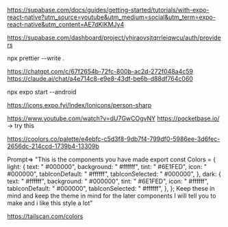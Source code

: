 https://supabase.com/docs/guides/getting-started/tutorials/with-expo-react-native?utm_source=youtube&utm_medium=social&utm_term=expo-react-native&utm_content=AE7dKIKMJy4

https://supabase.com/dashboard/project/yhjraovsjtqrrleiqwcu/auth/providers

npx prettier --write .

https://chatgpt.com/c/67f2654b-72fc-800b-ac2d-272f048a4c59
https://claude.ai/chat/a4e714c8-e9e8-43df-be6b-d88df764c060

npx expo start --android

https://icons.expo.fyi/Index/Ionicons/person-sharp

https://www.youtube.com/watch?v=dU7GwCOgvNY
https://pocketbase.io/ -> try this

https://coolors.co/palette/e4ebfc-c5d3f8-9db7f4-799df0-5986ee-3d6fec-2656dc-214ccd-1739b4-13309b

Prompt=>
"This is the components you have made export const Colors = { light: { text: "
#000000", background: "
#ffffff", tint: "
#6E1FED", icon: "
#000000", tabIconDefault: "
#ffffff", tabIconSelected: "
#000000", }, dark: { text: "
#ffffff", background: "
#000000", tint: "
#6E1FED", icon: "
#ffffff", tabIconDefault: "
#000000", tabIconSelected: "
#ffffff", }, }; Keep these in mind and keep the theme in mind for the later components I will tell you to make and i like this style a lot"

https://tailscan.com/colors
